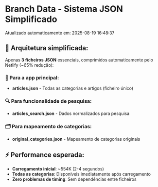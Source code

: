 # Branch Data - Sistema JSON Simplificado
Atualizado automaticamente em: 2025-08-19 16:48:37

## 🎯 Arquitetura simplificada:
Apenas **3 ficheiros JSON** essenciais, comprimidos automaticamente pelo Netlify (~65% redução):

### 📱 Para a app principal:
- **articles.json** - Todas as categorias e artigos (ficheiro único)

### 🔍 Para funcionalidade de pesquisa:
- **articles_search.json** - Dados normalizados para pesquisa

### 🗂️ Para mapeamento de categorias:
- **original_categories.json** - Mapeamento de categorias originais

## ⚡ Performance esperada:
- **Carregamento inicial**: ~554K (2-4 segundos)
- **Todas as categorias**: Disponíveis imediatamente após carregamento
- **Zero problemas de timing**: Sem dependências entre ficheiros
